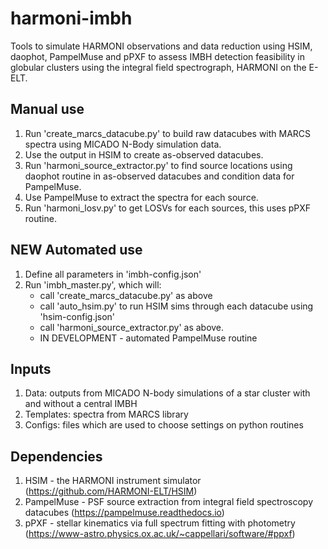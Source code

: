# harmoni-imbh
Tools to simulate HARMONI observations and data reduction using HSIM, daophot, PampelMuse and pPXF to assess IMBH detection feasibility in globular clusters using the integral field spectrograph, HARMONI on the E-ELT.

## Manual use

1. Run 'create_marcs_datacube.py' to build raw datacubes with MARCS spectra using MICADO N-Body simulation data.
2. Use the output in HSIM to create as-observed datacubes.
3. Run 'harmoni_source_extractor.py' to find source locations using daophot routine in as-observed datacubes and condition data for PampelMuse.
4. Use PampelMuse to extract the spectra for each source.
5. Run 'harmoni_losv.py' to get LOSVs for each sources, this uses pPXF routine.

## NEW Automated use

1. Define all parameters in 'imbh-config.json'
2. Run 'imbh_master.py', which will:
   - call 'create_marcs_datacube.py' as above
   - call 'auto_hsim.py' to run HSIM sims through each datacube using 'hsim-config.json'
   - call 'harmoni_source_extractor.py' as above.
   - IN DEVELOPMENT - automated PampelMuse routine

## Inputs

1. Data: outputs from MICADO N-body simulations of a star cluster with and without a central IMBH
2. Templates: spectra from MARCS library
3. Configs: files which are used to choose settings on python routines

## Dependencies

1. HSIM - the HARMONI instrument simulator (https://github.com/HARMONI-ELT/HSIM)
2. PampelMuse - PSF source extraction from integral field spectroscopy datacubes (https://pampelmuse.readthedocs.io)
3. pPXF - stellar kinematics via full spectrum fitting with photometry
 (https://www-astro.physics.ox.ac.uk/~cappellari/software/#ppxf)